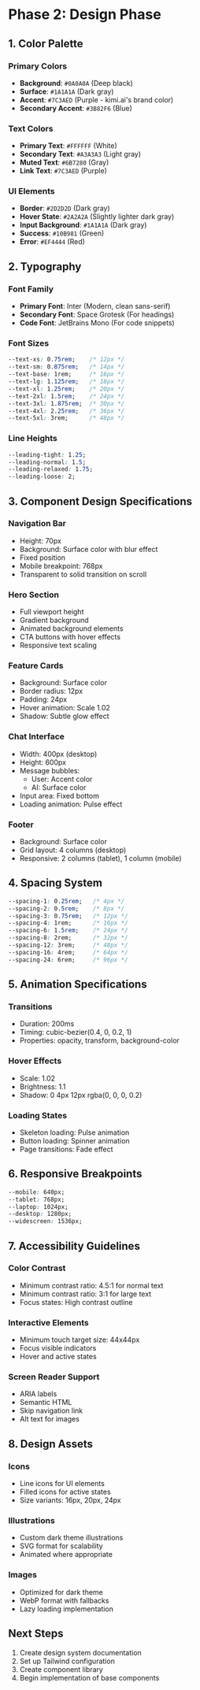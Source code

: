 # Phase 2: Design Phase

## 1. Color Palette

### Primary Colors
- **Background**: `#0A0A0A` (Deep black)
- **Surface**: `#1A1A1A` (Dark gray)
- **Accent**: `#7C3AED` (Purple - kimi.ai's brand color)
- **Secondary Accent**: `#3B82F6` (Blue)

### Text Colors
- **Primary Text**: `#FFFFFF` (White)
- **Secondary Text**: `#A3A3A3` (Light gray)
- **Muted Text**: `#6B7280` (Gray)
- **Link Text**: `#7C3AED` (Purple)

### UI Elements
- **Border**: `#2D2D2D` (Dark gray)
- **Hover State**: `#2A2A2A` (Slightly lighter dark gray)
- **Input Background**: `#1A1A1A` (Dark gray)
- **Success**: `#10B981` (Green)
- **Error**: `#EF4444` (Red)

## 2. Typography

### Font Family
- **Primary Font**: Inter (Modern, clean sans-serif)
- **Secondary Font**: Space Grotesk (For headings)
- **Code Font**: JetBrains Mono (For code snippets)

### Font Sizes
```css
--text-xs: 0.75rem;    /* 12px */
--text-sm: 0.875rem;   /* 14px */
--text-base: 1rem;     /* 16px */
--text-lg: 1.125rem;   /* 18px */
--text-xl: 1.25rem;    /* 20px */
--text-2xl: 1.5rem;    /* 24px */
--text-3xl: 1.875rem;  /* 30px */
--text-4xl: 2.25rem;   /* 36px */
--text-5xl: 3rem;      /* 48px */
```

### Line Heights
```css
--leading-tight: 1.25;
--leading-normal: 1.5;
--leading-relaxed: 1.75;
--leading-loose: 2;
```

## 3. Component Design Specifications

### Navigation Bar
- Height: 70px
- Background: Surface color with blur effect
- Fixed position
- Mobile breakpoint: 768px
- Transparent to solid transition on scroll

### Hero Section
- Full viewport height
- Gradient background
- Animated background elements
- CTA buttons with hover effects
- Responsive text scaling

### Feature Cards
- Background: Surface color
- Border radius: 12px
- Padding: 24px
- Hover animation: Scale 1.02
- Shadow: Subtle glow effect

### Chat Interface
- Width: 400px (desktop)
- Height: 600px
- Message bubbles:
  - User: Accent color
  - AI: Surface color
- Input area: Fixed bottom
- Loading animation: Pulse effect

### Footer
- Background: Surface color
- Grid layout: 4 columns (desktop)
- Responsive: 2 columns (tablet), 1 column (mobile)

## 4. Spacing System
```css
--spacing-1: 0.25rem;   /* 4px */
--spacing-2: 0.5rem;    /* 8px */
--spacing-3: 0.75rem;   /* 12px */
--spacing-4: 1rem;      /* 16px */
--spacing-6: 1.5rem;    /* 24px */
--spacing-8: 2rem;      /* 32px */
--spacing-12: 3rem;     /* 48px */
--spacing-16: 4rem;     /* 64px */
--spacing-24: 6rem;     /* 96px */
```

## 5. Animation Specifications

### Transitions
- Duration: 200ms
- Timing: cubic-bezier(0.4, 0, 0.2, 1)
- Properties: opacity, transform, background-color

### Hover Effects
- Scale: 1.02
- Brightness: 1.1
- Shadow: 0 4px 12px rgba(0, 0, 0, 0.2)

### Loading States
- Skeleton loading: Pulse animation
- Button loading: Spinner animation
- Page transitions: Fade effect

## 6. Responsive Breakpoints
```css
--mobile: 640px;
--tablet: 768px;
--laptop: 1024px;
--desktop: 1280px;
--widescreen: 1536px;
```

## 7. Accessibility Guidelines

### Color Contrast
- Minimum contrast ratio: 4.5:1 for normal text
- Minimum contrast ratio: 3:1 for large text
- Focus states: High contrast outline

### Interactive Elements
- Minimum touch target size: 44x44px
- Focus visible indicators
- Hover and active states

### Screen Reader Support
- ARIA labels
- Semantic HTML
- Skip navigation link
- Alt text for images

## 8. Design Assets

### Icons
- Line icons for UI elements
- Filled icons for active states
- Size variants: 16px, 20px, 24px

### Illustrations
- Custom dark theme illustrations
- SVG format for scalability
- Animated where appropriate

### Images
- Optimized for dark theme
- WebP format with fallbacks
- Lazy loading implementation

## Next Steps
1. Create design system documentation
2. Set up Tailwind configuration
3. Create component library
4. Begin implementation of base components 